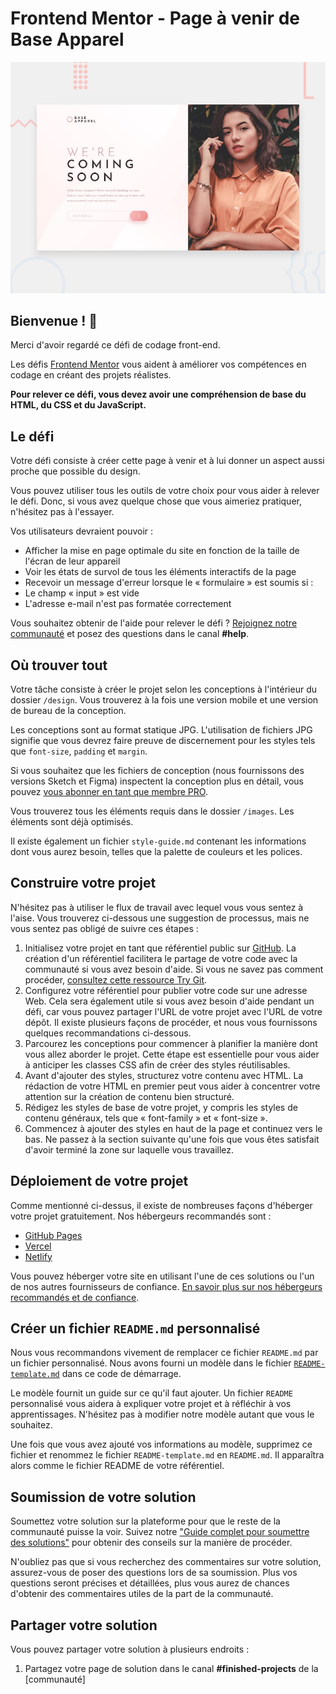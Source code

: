 # Frontend Mentor - Page à venir de Base Apparel

![Aperçu de la conception pour le défi de codage de la page à venir de Base Apparel](./design/desktop-preview.jpg)

## Bienvenue ! 👋

Merci d'avoir regardé ce défi de codage front-end.

Les défis [Frontend Mentor](https://www.frontendmentor.io) vous aident à améliorer vos compétences en codage en créant des projets réalistes.

**Pour relever ce défi, vous devez avoir une compréhension de base du HTML, du CSS et du JavaScript.**

## Le défi

Votre défi consiste à créer cette page à venir et à lui donner un aspect aussi proche que possible du design.

Vous pouvez utiliser tous les outils de votre choix pour vous aider à relever le défi. Donc, si vous avez quelque chose que vous aimeriez pratiquer, n'hésitez pas à l'essayer.

Vos utilisateurs devraient pouvoir :

- Afficher la mise en page optimale du site en fonction de la taille de l'écran de leur appareil
- Voir les états de survol de tous les éléments interactifs de la page
- Recevoir un message d'erreur lorsque le « formulaire » est soumis si :
- Le champ « input » est vide
- L'adresse e-mail n'est pas formatée correctement

Vous souhaitez obtenir de l'aide pour relever le défi ? [Rejoignez notre communauté](https://www.frontendmentor.io/community) et posez des questions dans le canal **#help**.

## Où trouver tout

Votre tâche consiste à créer le projet selon les conceptions à l'intérieur du dossier `/design`. Vous trouverez à la fois une version mobile et une version de bureau de la conception.

Les conceptions sont au format statique JPG. L'utilisation de fichiers JPG signifie que vous devrez faire preuve de discernement pour les styles tels que `font-size`, `padding` et `margin`.

Si vous souhaitez que les fichiers de conception (nous fournissons des versions Sketch et Figma) inspectent la conception plus en détail, vous pouvez [vous abonner en tant que membre PRO](https://www.frontendmentor.io/pro).

Vous trouverez tous les éléments requis dans le dossier `/images`. Les éléments sont déjà optimisés.

Il existe également un fichier `style-guide.md` contenant les informations dont vous aurez besoin, telles que la palette de couleurs et les polices.

## Construire votre projet

N'hésitez pas à utiliser le flux de travail avec lequel vous vous sentez à l'aise. Vous trouverez ci-dessous une suggestion de processus, mais ne vous sentez pas obligé de suivre ces étapes :

1. Initialisez votre projet en tant que référentiel public sur [GitHub](https://github.com/). La création d'un référentiel facilitera le partage de votre code avec la communauté si vous avez besoin d'aide. Si vous ne savez pas comment procéder, [consultez cette ressource Try Git](https://try.github.io/).
2. Configurez votre référentiel pour publier votre code sur une adresse Web. Cela sera également utile si vous avez besoin d'aide pendant un défi, car vous pouvez partager l'URL de votre projet avec l'URL de votre dépôt. Il existe plusieurs façons de procéder, et nous vous fournissons quelques recommandations ci-dessous.
3. Parcourez les conceptions pour commencer à planifier la manière dont vous allez aborder le projet. Cette étape est essentielle pour vous aider à anticiper les classes CSS afin de créer des styles réutilisables.
4. Avant d'ajouter des styles, structurez votre contenu avec HTML. La rédaction de votre HTML en premier peut vous aider à concentrer votre attention sur la création de contenu bien structuré.
5. Rédigez les styles de base de votre projet, y compris les styles de contenu généraux, tels que « font-family » et « font-size ».
6. Commencez à ajouter des styles en haut de la page et continuez vers le bas. Ne passez à la section suivante qu'une fois que vous êtes satisfait d'avoir terminé la zone sur laquelle vous travaillez.

## Déploiement de votre projet

Comme mentionné ci-dessus, il existe de nombreuses façons d'héberger votre projet gratuitement. Nos hébergeurs recommandés sont :

- [GitHub Pages](https://pages.github.com/)
- [Vercel](https://vercel.com/)
- [Netlify](https://www.netlify.com/)

Vous pouvez héberger votre site en utilisant l'une de ces solutions ou l'un de nos autres fournisseurs de confiance. [En savoir plus sur nos hébergeurs recommandés et de confiance](https://medium.com/frontend-mentor/frontend-mentor-trusted-hosting-providers-bf000dfebe).

## Créer un fichier `README.md` personnalisé

Nous vous recommandons vivement de remplacer ce fichier `README.md` par un fichier personnalisé. Nous avons fourni un modèle dans le fichier [`README-template.md`](./README-template.md) dans ce code de démarrage.

Le modèle fournit un guide sur ce qu'il faut ajouter. Un fichier `README` personnalisé vous aidera à expliquer votre projet et à réfléchir à vos apprentissages. N'hésitez pas à modifier notre modèle autant que vous le souhaitez.

Une fois que vous avez ajouté vos informations au modèle, supprimez ce fichier et renommez le fichier `README-template.md` en `README.md`. Il apparaîtra alors comme le fichier README de votre référentiel.

## Soumission de votre solution

Soumettez votre solution sur la plateforme pour que le reste de la communauté puisse la voir. Suivez notre ["Guide complet pour soumettre des solutions"](https://medium.com/frontend-mentor/a-complete-guide-to-submitting-solutions-on-frontend-mentor-ac6384162248) pour obtenir des conseils sur la manière de procéder.

N'oubliez pas que si vous recherchez des commentaires sur votre solution, assurez-vous de poser des questions lors de sa soumission. Plus vos questions seront précises et détaillées, plus vous aurez de chances d'obtenir des commentaires utiles de la part de la communauté.

## Partager votre solution

Vous pouvez partager votre solution à plusieurs endroits :

1. Partagez votre page de solution dans le canal **#finished-projects** de la [communauté]
